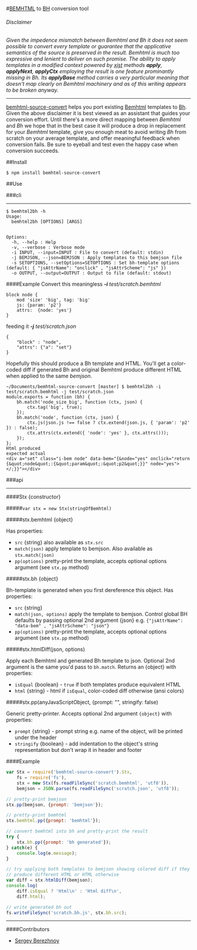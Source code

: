 #[BEMHTML] to [BH] conversion tool
###### Disclaimer ######
_Given the impedence mismatch between Bemhtml and Bh it does not seem possible to convert every template or guarantee that the applicative semantics of the source is preserved in the result. Bemhtml is much too expressive and lenient to deliver on such promise. The ability to apply templates in a modified context powered by [xjst] methods **apply**, **applyNext**, **applyCtx** employing the result is one feature prominantly missing in Bh. Its **applyBase** method carries a very particular meaning that doesn't map clearly on Bemhtml machinery and as of this writing appears to be broken anyway._

----------------------------------------------------------------------------------

[bemhtml-source-convert](https://github.com/vkz/bemhtml-source-convert) helps you port existing [Bemhtml] templates to [Bh]. Given the above disclaimer it is best viewed as an assistant that guides your conversion effort. Until there's a more direct mapping between *Bemhtml* and *Bh* we hope that in the best case it will produce a drop in replacement for your *Bemhtml* template, give you enough meat to avoid writing *Bh* from scratch on your average template, and offer meaningful feedback when conversion fails. Be sure to eyeball and test even the happy case when conversion succeeds.

##Install

```shell
$ npm install bemhtml-source-convert
```

##Use

###cli

----------------------------------------------------------------------------------

```shell
$ bemhtml2bh -h
Usage:
  bemhtml2bh [OPTIONS] [ARGS]


Options:
  -h, --help : Help
  -v, --verbose : Verbose mode
  -i INPUT, --input=INPUT : File to convert (default: stdin)
  -j BEMJSON, --json=BEMJSON : Apply templates to this bemjson file
  -s SETOPTIONS, --setOptions=SETOPTIONS : Set bh-template options (default: { "jsAttrName": "onclick" , "jsAttrScheme": "js" })
  -o OUTPUT, --output=OUTPUT : Output to file (default: stdout)
```

####Example
Convert this meaningless _**-i**_ *test/scratch.bemhtml*

```
block node {
    mod 'size' 'big', tag: 'big'
    js: {param: 'p2'}
    attrs:  {node: 'yes'}
}
```

feeding it _**-j**_ *test/scratch.json*

```
{
    "block" : "node",
    "attrs": {"a": "set"}
}
```

Hopefully this should produce a Bh template and HTML. You'll get a color-coded diff if generated Bh and original Bemhtml produce different HTML when applied to the same *bemjson*.

```shell
~/Documents/bemhtml-source-convert [master] $ bemhtml2bh -i test/scratch.bemhtml -j test/scratch.json
module.exports = function (bh) {
    bh.match('node_size_big', function (ctx, json) {
        ctx.tag('big', true);
    });
    bh.match('node', function (ctx, json) {
        ctx.js(json.js !== false ? ctx.extend(json.js, { 'param': 'p2' }) : false);
        ctx.attrs(ctx.extend({ 'node': 'yes' }, ctx.attrs()));
    });
};
Html produced
expected actual
<div a="set" class="i-bem node" data-bem="{&node="yes" onclick="return {&quot;node&quot;:{&quot;param&quot;:&quot;p2&quot;}}" node="yes"></;}}"></div>
```

###api

----------------------------------------------------------------------------------

####Stx {constructor}

#####`var stx = new Stx(stringOfBemhtml)`

#####stx.bemhtml {object}

Has properties:

  * `src` {string} also available as `stx.src`
  * `match(json)` apply template to bemjson. Also available as `stx.match(json)`
  * `pp(options)` pretty-print the template, accepts optional options argument (see `stx.pp` method)

#####stx.bh {object}

Bh-template is generated when you first dereference this object. Has properties:

  * `src` {string}
  * `match(json, options)` apply the template to bemjson. Control global BH defaults by passing optional 2nd argument {json} e.g. `{"jsAttrName": "data-bem" , "jsAttrScheme": "json"}`
  * `pp(options)` pretty-print the template, accepts optional options argument (see `stx.pp` method)

#####stx.htmlDiff(json, options)

Apply each Bemhtml and generated Bh template to json. Optional 2nd argument is the same you'd pass to `bh.match`. Returns an {object} with properties:

  * `isEqual` {boolean} - `true` if both templates produce equivalent HTML
  * `html` {string} - html if `isEqual`, color-coded diff otherwise (ansi colors)

#####stx.pp(anyJavaScriptObject, {prompt: "", stringify: false)

Generic pretty-printer. Accepts optional 2nd argument `{object}` with properties:

  * `prompt` {string} - prompt string e.g. name of the object, will be printed under the header
  * `stringify` {boolean} -  add indentation to the object's string representation but don't wrap it in header and footer

####Example

```javascript
var Stx = require('bemhtml-source-convert').Stx,
    fs = require('fs'),
    stx = new Stx(fs.readFileSync('scratch.bemhtml', 'utf8')),
    bemjson = JSON.parse(fs.readFileSync('scratch.json', 'utf8'));

// pretty-print bemjson
stx.pp(bemjson, {prompt: 'bemjson'});

// pretty-print bemhtml
stx.bemhtml.pp({prompt: 'bemhtml'});

// convert bemhtml into bh and pretty-print the result
try {
    stx.bh.pp({prompt: 'bh generated'});
} catch(e) {
    console.log(e.message);
}

// try applying both templates to bemjson showing colored diff if they
// produce different HTML or HTML otherwise
var diff = stx.htmlDiff(bemjson);
console.log(
    diff.isEqual ? 'Html\n' : 'Html diff\n',
    diff.html);

// write generated bh out
fs.writeFileSync('scratch.bh.js', stx.bh.src);
```

----------------------------------------------

####Contributors
* [Sergey Berezhnoy](https://github.com/veged)

[Bemhtml]:    http://bem.info/tags/bem-core-v2.3.0/#
[Bemhtml/Ru]: http://ru.bem.info/technology/bemhtml/2.3.0/rationale/
[Bh]:         https://github.com/bem/bh
[xjst]:       https://github.com/veged/xjst
